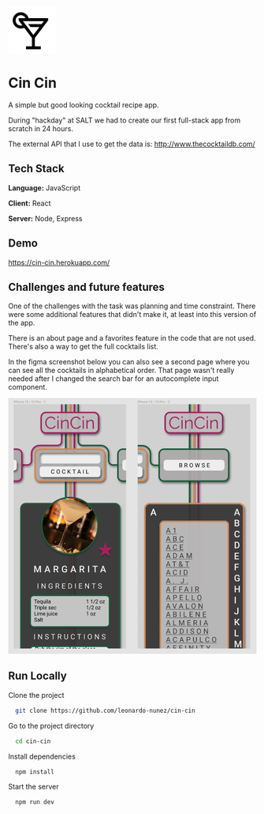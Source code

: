 ![Logo](https://github.com/leonardo-nunez/cin-cin/blob/main/client/src/assets/cincin-logo.png?raw=true)

# Cin Cin

A simple but good looking cocktail recipe app.

During "hackday" at SALT we had to create our first full-stack app from scratch in 24 hours.

The external API that I use to get the data is: http://www.thecocktaildb.com/

## Tech Stack

**Language:** JavaScript

**Client:** React

**Server:** Node, Express

## Demo

https://cin-cin.herokuapp.com/

## Challenges and future features

One of the challenges with the task was planning and time constraint. There were some additional features that didn't make it, at least into this version of the app.

There is an about page and a favorites feature in the code that are not used. There's also a way to get the full cocktails list.

In the figma screenshot below you can also see a second page where you can see all the cocktails in alphabetical order. That page wasn't really needed after I changed the search bar for an autocomplete input component.

![Figma Screenshot](https://github.com/leonardo-nunez/cin-cin/blob/main/client/src/assets/cincin-figma.png?raw=true)

## Run Locally

Clone the project

```bash
  git clone https://github.com/leonardo-nunez/cin-cin
```

Go to the project directory

```bash
  cd cin-cin
```

Install dependencies

```bash
  npm install
```

Start the server

```bash
  npm run dev
```
